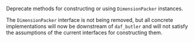 Deprecate methods for constructing or using `DimensionPacker` instances.

The `DimensionPacker` interface is not being removed, but all concrete implementations will now be downstream of `daf_butler` and will not satisfy the assumptions of the current interfaces for constructing them.
